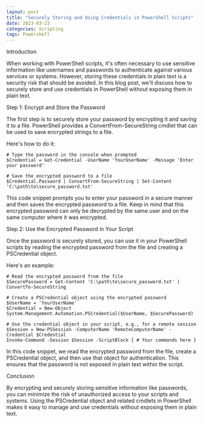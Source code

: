 ```yaml
---
layout: post
title: "Securely Storing and Using Credentials in PowerShell Scripts"
date: 2023-03-23
categories: Scripting
tags: Powershell
---
```

Introduction

When working with PowerShell scripts, it's often necessary to use sensitive information like usernames and passwords to authenticate against various services or systems. However, storing these credentials in plain text is a security risk that should be avoided. In this blog post, we'll discuss how to securely store and use credentials in PowerShell without exposing them in plain text.

Step 1: Encrypt and Store the Password

The first step is to securely store your password by encrypting it and saving it to a file. PowerShell provides a ConvertFrom-SecureString cmdlet that can be used to save encrypted strings to a file. 

Here's how to do it:

```
# Type the password in the console when prompted
$Credential = Get-Credential -UserName 'YourUserName' -Message 'Enter your password'

# Save the encrypted password to a file
$Credential.Password | ConvertFrom-SecureString | Set-Content 'C:\path\to\secure_password.txt'
```

This code snippet prompts you to enter your password in a secure manner and then saves the encrypted password to a file. Keep in mind that this encrypted password can only be decrypted by the same user and on the same computer where it was encrypted.

Step 2: Use the Encrypted Password in Your Script

Once the password is securely stored, you can use it in your PowerShell scripts by reading the encrypted password from the file and creating a PSCredential object.

Here's an example:

```
# Read the encrypted password from the file
$SecurePassword = Get-Content 'C:\path\to\secure_password.txt' | ConvertTo-SecureString

# Create a PSCredential object using the encrypted password
$UserName = 'YourUserName'
$Credential = New-Object System.Management.Automation.PSCredential($UserName, $SecurePassword)

# Use the credential object in your script, e.g., for a remote session
$Session = New-PSSession -ComputerName 'RemoteComputerName' -Credential $Credential
Invoke-Command -Session $Session -ScriptBlock { # Your commands here }
```

In this code snippet, we read the encrypted password from the file, create a PSCredential object, and then use that object for authentication. This ensures that the password is not exposed in plain text within the script.

Conclusion

By encrypting and securely storing sensitive information like passwords, you can minimize the risk of unauthorized access to your scripts and systems. Using the PSCredential object and related cmdlets in PowerShell makes it easy to manage and use credentials without exposing them in plain text.